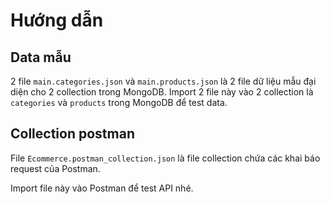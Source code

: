 # Hướng dẫn

## Data mẫu

2 file `main.categories.json` và `main.products.json` là 2 file dữ liệu mẫu đại diện cho 2 collection trong MongoDB. Import 2 file này vào 2 collection là `categories` và `products` trong MongoDB để test data.

## Collection postman

File `Ecommerce.postman_collection.json` là file collection chứa các khai báo request của Postman.

Import file này vào Postman để test API nhé.

